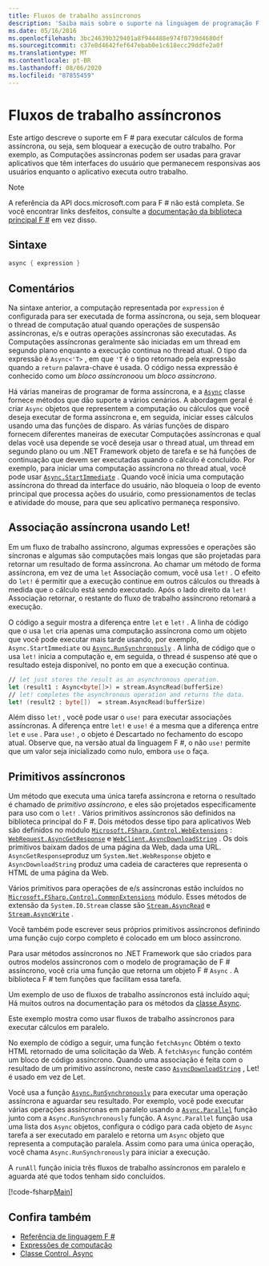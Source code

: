 ```yaml
---
title: Fluxos de trabalho assíncronos
description: 'Saiba mais sobre o suporte na linguagem de programação F # para executar computações de forma assíncrona, que são executadas sem bloquear a execução de outro trabalho.'
ms.date: 05/16/2016
ms.openlocfilehash: 3bc24639b329401a8f944488e974f0739d4680df
ms.sourcegitcommit: c37e8d4642fef647ebab0e1c618ecc29ddfe2a0f
ms.translationtype: MT
ms.contentlocale: pt-BR
ms.lasthandoff: 08/06/2020
ms.locfileid: "87855459"
---
```

# <a name="asynchronous-workflows"></a>Fluxos de trabalho assíncronos

Este artigo descreve o suporte em F # para executar cálculos de forma assíncrona, ou seja, sem bloquear a execução de outro trabalho. Por exemplo, as Computações assíncronas podem ser usadas para gravar aplicativos que têm interfaces do usuário que permanecem responsivas aos usuários enquanto o aplicativo executa outro trabalho.

> [!NOTE]
> A referência da API docs.microsoft.com para F # não está completa. Se você encontrar links desfeitos, consulte a [documentação da biblioteca principal F #](https://fsharp.github.io/fsharp-core-docs/) em vez disso.

## <a name="syntax"></a>Sintaxe

```fsharp
async { expression }
```

## <a name="remarks"></a>Comentários

Na sintaxe anterior, a computação representada por `expression` é configurada para ser executada de forma assíncrona, ou seja, sem bloquear o thread de computação atual quando operações de suspensão assíncronas, e/s e outras operações assíncronas são executadas. As Computações assíncronas geralmente são iniciadas em um thread em segundo plano enquanto a execução continua no thread atual. O tipo da expressão é `Async<'T>` , em que `'T` é o tipo retornado pela expressão quando a `return` palavra-chave é usada. O código nessa expressão é conhecido como um *bloco assíncrono*ou um *bloco assíncrono*.

Há várias maneiras de programar de forma assíncrona, e a [`Async`](https://msdn.microsoft.com/library/03eb4d12-a01a-4565-a077-5e83f17cf6f7) classe fornece métodos que dão suporte a vários cenários. A abordagem geral é criar `Async` objetos que representem a computação ou cálculos que você deseja executar de forma assíncrona e, em seguida, iniciar esses cálculos usando uma das funções de disparo. As várias funções de disparo fornecem diferentes maneiras de executar Computações assíncronas e qual delas você usa depende se você deseja usar o thread atual, um thread em segundo plano ou um .NET Framework objeto de tarefa e se há funções de continuação que devem ser executadas quando o cálculo é concluído. Por exemplo, para iniciar uma computação assíncrona no thread atual, você pode usar [`Async.StartImmediate`](https://msdn.microsoft.com/library/2f71d1cc-187f-48cf-ac66-e7fda41c46e3) . Quando você inicia uma computação assíncrona do thread da interface do usuário, não bloqueia o loop de evento principal que processa ações do usuário, como pressionamentos de teclas e atividade do mouse, para que seu aplicativo permaneça responsivo.

## <a name="asynchronous-binding-by-using-let"></a>Associação assíncrona usando Let!

Em um fluxo de trabalho assíncrono, algumas expressões e operações são síncronas e algumas são computações mais longas que são projetadas para retornar um resultado de forma assíncrona. Ao chamar um método de forma assíncrona, em vez de uma `let` Associação comum, você usa `let!` . O efeito do `let!` é permitir que a execução continue em outros cálculos ou threads à medida que o cálculo está sendo executado. Após o lado direito da `let!` Associação retornar, o restante do fluxo de trabalho assíncrono retomará a execução.

O código a seguir mostra a diferença entre `let` e `let!` . A linha de código que o usa `let` cria apenas uma computação assíncrona como um objeto que você pode executar mais tarde usando, por exemplo, `Async.StartImmediate` ou [`Async.RunSynchronously`](https://msdn.microsoft.com/library/0a6663a9-50f2-4d38-8bf3-cefd1a51fd6b) . A linha de código que o usa `let!` inicia a computação e, em seguida, o thread é suspenso até que o resultado esteja disponível, no ponto em que a execução continua.

```fsharp
// let just stores the result as an asynchronous operation.
let (result1 : Async<byte[]>) = stream.AsyncRead(bufferSize)
// let! completes the asynchronous operation and returns the data.
let! (result2 : byte[])  = stream.AsyncRead(bufferSize)
```

Além disso `let!` , você pode usar o `use!` para executar associações assíncronas. A diferença entre `let!` e `use!` é a mesma que a diferença entre `let` e `use` . Para `use!` , o objeto é Descartado no fechamento do escopo atual. Observe que, na versão atual da linguagem F #, o não `use!` permite que um valor seja inicializado como nulo, embora `use` o faça.

## <a name="asynchronous-primitives"></a>Primitivos assíncronos

Um método que executa uma única tarefa assíncrona e retorna o resultado é chamado de *primitivo assíncrono*, e eles são projetados especificamente para uso com o `let!` . Vários primitivos assíncronos são definidos na biblioteca principal do F #. Dois métodos desse tipo para aplicativos Web são definidos no módulo [`Microsoft.FSharp.Control.WebExtensions`](https://msdn.microsoft.com/library/95ef17bc-ee3f-44ba-8a11-c90fcf4cf003) : [`WebRequest.AsyncGetResponse`](https://msdn.microsoft.com/library/09a60c31-e6e2-4b5c-ad23-92a86e50060c) e [`WebClient.AsyncDownloadString`](https://msdn.microsoft.com/library/8a85a9b7-f712-4cac-a0ce-0a797f8ea32a) . Os dois primitivos baixam dados de uma página da Web, dada uma URL. `AsyncGetResponse`produz um `System.Net.WebResponse` objeto e `AsyncDownloadString` produz uma cadeia de caracteres que representa o HTML de uma página da Web.

Vários primitivos para operações de e/s assíncronas estão incluídos no [`Microsoft.FSharp.Control.CommonExtensions`](https://msdn.microsoft.com/library/2edb67cb-6814-4a30-849f-b6dbdd042396) módulo. Esses métodos de extensão da `System.IO.Stream` classe são [`Stream.AsyncRead`](https://msdn.microsoft.com/library/85698aaa-bdda-47e6-abed-3730f59fda5e) e [`Stream.AsyncWrite`](https://msdn.microsoft.com/library/1b0a2751-e42a-47e1-bd27-020224adc618) .

Você também pode escrever seus próprios primitivos assíncronos definindo uma função cujo corpo completo é colocado em um bloco assíncrono.

Para usar métodos assíncronos no .NET Framework que são criados para outros modelos assíncronos com o modelo de programação de F # assíncrono, você cria uma função que retorna um objeto F # `Async` . A biblioteca F # tem funções que facilitam essa tarefa.

Um exemplo de uso de fluxos de trabalho assíncronos está incluído aqui; Há muitos outros na documentação para os métodos da [classe Async](https://msdn.microsoft.com/library/03eb4d12-a01a-4565-a077-5e83f17cf6f7).

Este exemplo mostra como usar fluxos de trabalho assíncronos para executar cálculos em paralelo.

No exemplo de código a seguir, uma função `fetchAsync` Obtém o texto HTML retornado de uma solicitação da Web. A `fetchAsync` função contém um bloco de código assíncrono. Quando uma associação é feita com o resultado de um primitivo assíncrono, neste caso [`AsyncDownloadString`](https://msdn.microsoft.com/library/8a85a9b7-f712-4cac-a0ce-0a797f8ea32a) , Let! é usado em vez de Let.

Você usa a função [`Async.RunSynchronously`](https://msdn.microsoft.com/library/0a6663a9-50f2-4d38-8bf3-cefd1a51fd6b) para executar uma operação assíncrona e aguardar seu resultado. Por exemplo, você pode executar várias operações assíncronas em paralelo usando a [`Async.Parallel`](https://msdn.microsoft.com/library/aa9b0355-2d55-4858-b943-cbe428de9dc4) função junto com a `Async.RunSynchronously` função. A `Async.Parallel` função usa uma lista dos `Async` objetos, configura o código para cada objeto de `Async` tarefa a ser executado em paralelo e retorna um `Async` objeto que representa a computação paralela. Assim como para uma única operação, você chama `Async.RunSynchronously` para iniciar a execução.

A `runAll` função inicia três fluxos de trabalho assíncronos em paralelo e aguarda até que todos tenham sido concluídos.

[!code-fsharp[Main](~/samples/snippets/fsharp/lang-ref-2/snippet8003.fs)]

## <a name="see-also"></a>Confira também

- [Referência de linguagem F #](index.md)
- [Expressões de computação](computation-expressions.md)
- [Classe Control. Async](https://msdn.microsoft.com/visualfsharpdocs/conceptual/control.async-class-%5bfsharp%5d)
